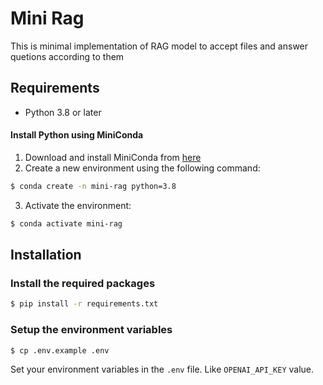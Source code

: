 # Mini Rag

This is minimal implementation of RAG model to accept files and answer quetions according to them

## Requirements

- Python 3.8 or later

#### Install Python using MiniConda

1. Download and install MiniConda from [here](https://docs.anaconda.com/free/miniconda/#quick-command-line-install)
2. Create a new environment using the following command:

```bash
$ conda create -n mini-rag python=3.8
```

3. Activate the environment:

```bash
$ conda activate mini-rag
```

## Installation

### Install the required packages

```bash
$ pip install -r requirements.txt
```

### Setup the environment variables

```bash
$ cp .env.example .env
```

Set your environment variables in the `.env` file. Like `OPENAI_API_KEY` value.
